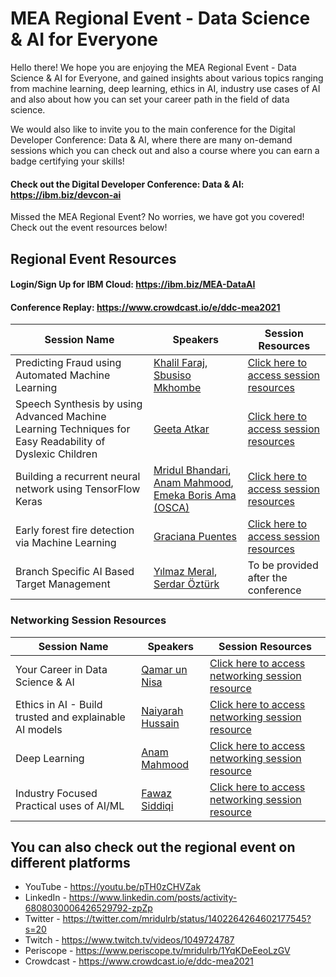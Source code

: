 # MEA Regional Event - Data Science & AI for Everyone

Hello there! We hope you are enjoying the MEA Regional Event - Data Science & AI for Everyone, and gained insights about various topics ranging from machine learning, deep learning, ethics in AI, industry use cases of AI and also about how you can set your career path in the field of data science.

We would also like to invite you to the main conference for the Digital Developer Conference: Data & AI, where there are many on-demand sessions which you can check out and also a course where you can earn a badge certifying your skills!

#### Check out the Digital Developer Conference: Data & AI: https://ibm.biz/devcon-ai

Missed the MEA Regional Event? No worries, we have got you covered! Check out the event resources below!

## Regional Event Resources

#### Login/Sign Up for IBM Cloud: https://ibm.biz/MEA-DataAI

#### Conference Replay: https://www.crowdcast.io/e/ddc-mea2021

|Session Name|Speakers|Session Resources|
|----|----|----|
|Predicting Fraud using Automated Machine Learning|[Khalil Faraj](https://www.linkedin.com/in/khalilfaraj/), [Sbusiso Mkhombe](https://www.linkedin.com/in/sbusisomkhombe/)|[Click here to access session resources](https://github.com/IBMDeveloperMEA/Fraud-Loan-Predictions-using-Automated-Machine-Learning)|
|Speech Synthesis by using Advanced Machine Learning Techniques for Easy Readability of Dyslexic Children|[Geeta Atkar](https://www.linkedin.com/in/geeta-atkar-38ba57146/)|[Click here to access session resources](https://github.com/IBMDeveloperMEA/MEA-Regional-Event-Data-AI/blob/main/slides/Geeta_SpeechSynthesis.pdf)|
|Building a recurrent neural network using TensorFlow Keras|[Mridul Bhandari](https://www.linkedin.com/in/mridul-bhandari/), [Anam Mahmood](https://www.linkedin.com/in/anam-mahmood-sheikh/), [Emeka Boris Ama (OSCA)](https://www.linkedin.com/in/emekaboris/)|[Click here to access session resources](https://github.com/IBMDeveloperMEA/Recurrent-Neural-Networks-using-TensorFlow-Keras)|
|Early forest fire detection via Machine Learning|[Graciana Puentes](https://www.linkedin.com/in/graciana-puentes-phd-6070041b/)|[Click here to access session resources](https://github.com/IBMDeveloperMEA/MEA-Regional-Event-Data-AI/blob/main/slides/Forest_Fires.pdf)|
|Branch Specific AI Based Target Management|[Yılmaz Meral](https://www.linkedin.com/in/yilmazmeral/), [Serdar Öztürk](https://www.linkedin.com/in/zeynel-serdar-öztürk-141063100/)| To be provided after the conference|

### Networking Session Resources

|Session Name|Speakers|Session Resources|
|----|----|----|
|Your Career in Data Science & AI|[Qamar un Nisa](https://www.linkedin.com/in/qamarnisa/)|[Click here to access networking session resource](https://github.com/IBMDeveloperMEA/MEA-Regional-Event-Data-AI/blob/main/slides/Data%20Science%20Career.pdf)|
|Ethics in AI - Build trusted and explainable AI models|[Naiyarah Hussain](https://www.linkedin.com/in/naiyarah/)|[Click here to access networking session resource](https://github.com/IBMDeveloperMEA/MEA-Regional-Event-Data-AI/blob/main/slides/Ethics%20in%20AI.pdf)|
|Deep Learning|[Anam Mahmood](https://www.linkedin.com/in/anam-mahmood-sheikh/)|[Click here to access networking session resource](https://github.com/IBMDeveloperMEA/MEA-Regional-Event-Data-AI/blob/main/slides/Deep%20Learning%20Networking.pdf)|
|Industry Focused Practical uses of AI/ML|[Fawaz Siddiqi](https://www.linkedin.com/in/fawazsiddiqi/)|[Click here to access networking session resource](https://github.com/IBMDeveloperMEA/MEA-Regional-Event-Data-AI/blob/main/slides/Inudstry%20Application%20-%20AI.pdf)|

## You can also check out the regional event on different platforms
- YouTube - https://youtu.be/pTH0zCHVZak
- LinkedIn - https://www.linkedin.com/posts/activity-6808030006426529792-zpZp
- Twitter - https://twitter.com/mridulrb/status/1402264264602177545?s=20
- Twitch - https://www.twitch.tv/videos/1049724787
- Periscope - https://www.periscope.tv/mridulrb/1YqKDeEeoLzGV
- Crowdcast - https://www.crowdcast.io/e/ddc-mea2021
